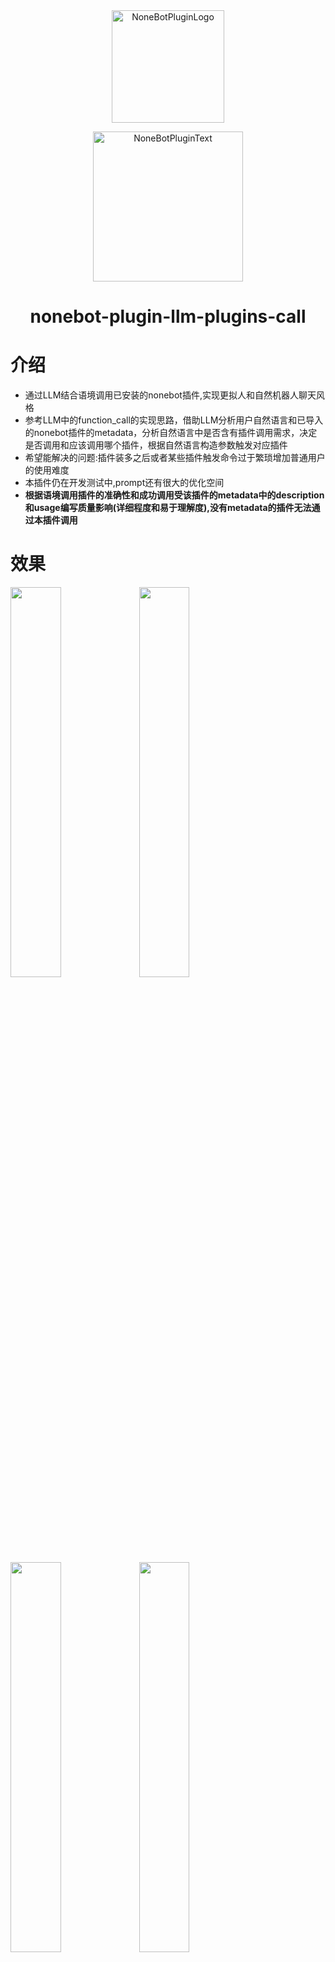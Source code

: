 <div align="center">
  <a href="https://v2.nonebot.dev/store"><img src="https://github.com/A-kirami/nonebot-plugin-template/blob/resources/nbp_logo.png" width="180" height="180" alt="NoneBotPluginLogo"></a>
  <br>
  <p><img src="https://github.com/A-kirami/nonebot-plugin-template/blob/resources/NoneBotPlugin.svg" width="240" alt="NoneBotPluginText"></p>
</div>

<div align="center">

# nonebot-plugin-llm-plugins-call
</div>

# 介绍
- 通过LLM结合语境调用已安装的nonebot插件,实现更拟人和自然机器人聊天风格
- 参考LLM中的function_call的实现思路，借助LLM分析用户自然语言和已导入的nonebot插件的metadata，分析自然语言中是否含有插件调用需求，决定是否调用和应该调用哪个插件，根据自然语言构造参数触发对应插件
- 希望能解决的问题:插件装多之后或者某些插件触发命令过于繁琐增加普通用户的使用难度
- 本插件仍在开发测试中,prompt还有很大的优化空间
- **根据语境调用插件的准确性和成功调用受该插件的metadata中的description和usage编写质量影响(详细程度和易于理解度),没有metadata的插件无法通过本插件调用**


# 效果
<img src="demo1.jpg" width="40%">
<img src="demo2.jpg" width="40%">
<img src="demo3.jpg" width="40%">
<img src="demo4.jpg" width="40%">


# 安装

* 手动安装
  ```
  git clone https://github.com/Alpaca4610/nonebot_plugin_llm_plugins_call.git
  ```

  下载完成后在bot项目的pyproject.toml文件手动添加插件：

  ```
  plugin_dirs = ["xxxxxx","xxxxxx",......,"下载完成的插件路径/nonebot-plugin-llm-plugins-call]
  ```


# 配置文件

在Bot根目录下的.env文件中追加如下内容：
## 必填内容：
```
plugins_call_key = ""  # API的KEY
plugins_call_api_url = ""  # LLM的API地址
plugins_call_llm: = "Qwen/QwQ-32B" # 用于选择调用插件的LLM,需要支持tools_call

```

## 可选内容（嫌麻烦可以不看）：
```
plugins_call_blacklist = ["nonebot_plugin_xxxx","plugins.xxx"]  # 不想使用plugins_call调用的插件黑名单,填入插件模块名,"plugins.xxx"代表手动安装在机器人目录/plugins/xxx目录的插件
```

# 使用方法
- @机器人使用

